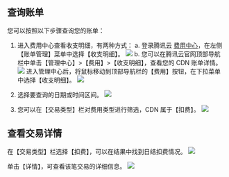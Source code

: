## 查询账单
您可以按照以下步骤查询您的账单：
1. 进入费用中心查看收支明细，有两种方式：
a. 登录腾讯云 [费用中心](https://console.qcloud.com/account)，在左侧【账单管理】菜单中选择【收支明细】。
![](https://mc.qcloudimg.com/static/img/fccad8aa988fc42090081840fb7759bf/accountcenter.png)
b. 您可以在腾讯云官网顶部导航栏中单击【管理中心】>【费用】>【收支明细】，查看您的 CDN 账单详情。
![](https://mc.qcloudimg.com/static/img/4c4e187f9f8552ecc38a4fc12d7be70c/console.png)
进入管理中心后，将鼠标移动到顶部导航栏的【费用】按钮，在下拉菜单中选择【收支明细】。
![](https://mc.qcloudimg.com/static/img/41f4e0358c2c3f10ac95cb116f011f1f/consoleaccount.png)

2. 选择要查询的日期或时间区间。
![](https://mc.qcloudimg.com/static/img/a1c0beb7a765818df9ec21bb29216385/accountdate.png)

3. 您可以在【交易类型】栏对费用类型进行筛选，CDN 属于【扣费】。
![](https://mc.qcloudimg.com/static/img/12531535a1b0999d27cdd12ca3bf0c6a/accountcost.png) 

## 查看交易详情
在【交易类型】栏选择【扣费】，可以在结果中找到日结扣费情况。
![](https://mc.qcloudimg.com/static/img/85b8dccbf5d07834be4dcf2a7a95d295/accountday.png)

单击【详情】，可查看该笔交易的详细信息。
![](https://mc.qcloudimg.com/static/img/eb24ec4dce16d252c3d39bcd3add8ecf/accountdetail.png)
